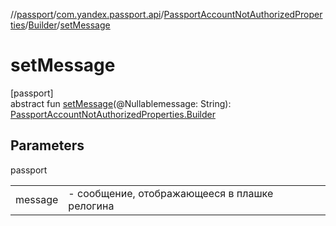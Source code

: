 //[passport](../../../../index.md)/[com.yandex.passport.api](../../index.md)/[PassportAccountNotAuthorizedProperties](../index.md)/[Builder](index.md)/[setMessage](set-message.md)

# setMessage

[passport]\
abstract fun [setMessage](set-message.md)(@Nullablemessage: String): [PassportAccountNotAuthorizedProperties.Builder](index.md)

## Parameters

passport

| | |
|---|---|
| message | - сообщение, отображающееся в плашке релогина |
